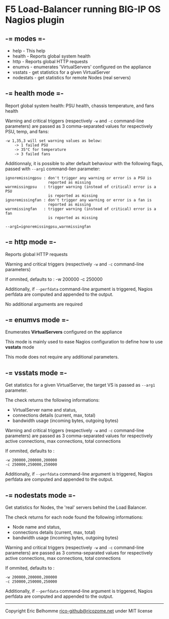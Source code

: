 
F5 Load-Balancer running BIG-IP OS Nagios plugin
================================================

-= modes =-
-----------
* help - This help     
* health - Reports global system health
* http - Reports global HTTP requests
* enumvs - enumerates 'VirtualServers' configured on the appliance
* vsstats - get statistics for a given VirtualServer
* nodestats - get statistics for remote Nodes (real servers)

    
-= health mode =-
-----------------

Report global system health: PSU health, chassis temperature, and fans health

Warning and critical triggers (respectively `-w` and `-c` command-line
parameters) are passed as 3 comma-separated values for respectively
PSU, temp, and fans:

    -w 1,35,3 will set warning values as below:
        -> 1 failed PSU
        -> 35°C for temperature
        -> 3 failed fans

Additionnaly, it is possible to alter default behaviour with the following
flags, passed with `--arg1` command-lien parameter:

    ignoremissingpsu : don't trigger any warning or error is a PSU is
                       reported as missing
    warnmissingpsu   : trigger warning (instead of critical) error is a PSU
                       is reported as missing
    ignoremissingfan : don't trigger any warning or error is a fan is
                       reported as missing
    warnmissingfan   : trigger warning (instead of critical) error is a fan
                       is reported as missing

    --arg1=ignoremissingpsu,warnmissingfan

    
-= http mode =-
---------------

Reports global HTTP requests

Warning and critical triggers (respectively `-w` and `-c` command-line
parameters) 

If ommited, defaults to :
    -w 200000
    -c 250000
    
Additionally, if `--perfdata` command-line argument is triggered, Nagios
perfdata are computed and appended to the output.

No additional arguments are required

    
-= enumvs mode =-
-----------------

Enumerates **VirtualServers** configured on the appliance

This mode is mainly used to ease Nagios configuration to define how to use
**vsstats** mode

This mode does not require any additional parameters.

    
-= vsstats mode =-
------------------

Get statistics for a given VirtualServer, the target VS is passed as `--arg1`
parameter.

The check returns the following informations:
* VirtualServer name and status,
* connections details (current, max, total)
* bandwidth usage (incoming bytes, outgoing bytes)

Warning and critical triggers (respectively `-w` and `-c` command-line
parameters) are passed as 3 comma-separated values for respectively
active connections, max connections, total connections

If ommited, defaults to :

    -w 200000,200000,200000
    -c 250000,250000,250000

Additionally, if `--perfdata` command-line argument is triggered, Nagios
perfdata are computed and appended to the output.

    
-= nodestats mode =-
--------------------

Get statistics for Nodes, the 'real' servers behind the Load Balancer.

The check returns for each node found the following informations:
* Node name and status,
* connections details (current, max, total)
* bandwidth usage (incoming bytes, outgoing bytes)

Warning and critical triggers (respectively `-w` and `-c` command-line
parameters) are passed as 3 comma-separated values for respectively
active connections, max connections, total connections

If ommited, defaults to :

    -w 200000,200000,200000
    -c 250000,250000,250000

Additionally, if `--perfdata` command-line argument is triggered, Nagios
perfdata are computed and appended to the output.

    
---
Copyright Eric Belhomme <rico-github@ricozome.net> under MIT license
